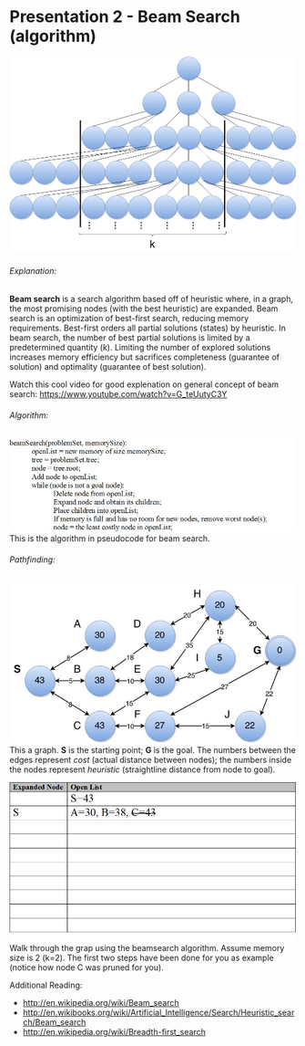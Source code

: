 # Presentation 2 - Beam Search (algorithm)
![beam_search](https://github.com/nbelliot/comp401/blob/master/presentation2/beam_search.jpg)

###### Explanation:
**Beam search** is a search algorithm based off of heuristic where, in a graph, the most promising nodes (with the best heuristic) are expanded.  Beam search is an optimization of best-first search, reducing memory requirements.  Best-first orders all partial solutions (states) by heuristic.  In beam search, the number of best partial solutions is limited by a predetermined quantity (k).  Limiting the number of explored solutions increases memory efficiency but sacrifices completeness (guarantee of solution) and optimality (guarantee of best solution).

Watch this cool video for good explenation on general concept of beam search: https://www.youtube.com/watch?v=G_teUutyC3Y

###### Algorithm:
![algorithm](https://github.com/nbelliot/comp401/blob/master/presentation2/algorithm.jpg)
This is the algorithm in pseudocode for beam search.

###### Pathfinding:
![pathfinding](https://github.com/nbelliot/comp401/blob/master/presentation2/pathfinding.jpg)<br /> 
This a graph.  **S** is the starting point; **G** is the goal.  The numbers between the edges represent *cost* (actual distance between nodes); the numbers inside the nodes represent *heuristic* (straightline distance from node to goal).

![openlist](https://github.com/nbelliot/comp401/blob/master/presentation2/openlist.jpg)
Walk through the grap using the beamsearch algorithm.  Assume memory size is 2 (k=2).  The first two steps have been done for you as example (notice how node C was pruned for you).

Additional Reading:
- http://en.wikipedia.org/wiki/Beam_search
- http://en.wikibooks.org/wiki/Artificial_Intelligence/Search/Heuristic_search/Beam_search
- http://en.wikipedia.org/wiki/Breadth-first_search
